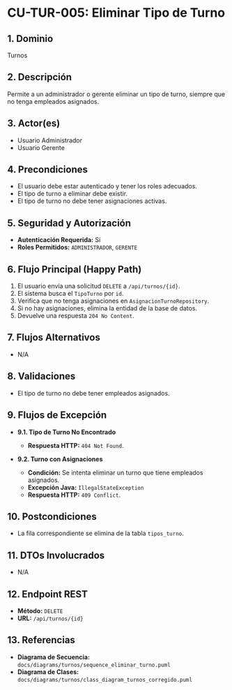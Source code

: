 # CU-TUR-005: Eliminar Tipo de Turno

## 1. Dominio
Turnos

## 2. Descripción
Permite a un administrador o gerente eliminar un tipo de turno, siempre que no tenga empleados asignados.

## 3. Actor(es)
*   Usuario Administrador
*   Usuario Gerente

## 4. Precondiciones
*   El usuario debe estar autenticado y tener los roles adecuados.
*   El tipo de turno a eliminar debe existir.
*   El tipo de turno no debe tener asignaciones activas.

## 5. Seguridad y Autorización
*   **Autenticación Requerida:** Sí
*   **Roles Permitidos:** `ADMINISTRADOR`, `GERENTE`

## 6. Flujo Principal (Happy Path)
1.  El usuario envía una solicitud `DELETE` a `/api/turnos/{id}`.
2.  El sistema busca el `TipoTurno` por `id`.
3.  Verifica que no tenga asignaciones en `AsignacionTurnoRepository`.
4.  Si no hay asignaciones, elimina la entidad de la base de datos.
5.  Devuelve una respuesta `204 No Content`.

## 7. Flujos Alternativos
*   N/A

## 8. Validaciones
*   El tipo de turno no debe tener empleados asignados.

## 9. Flujos de Excepción

*   **9.1. Tipo de Turno No Encontrado**
    *   **Respuesta HTTP:** `404 Not Found`.

*   **9.2. Turno con Asignaciones**
    *   **Condición:** Se intenta eliminar un turno que tiene empleados asignados.
    *   **Excepción Java:** `IllegalStateException`
    *   **Respuesta HTTP:** `409 Conflict`.

## 10. Postcondiciones
*   La fila correspondiente se elimina de la tabla `tipos_turno`.

## 11. DTOs Involucrados
*   N/A

## 12. Endpoint REST
*   **Método:** `DELETE`
*   **URL:** `/api/turnos/{id}`

## 13. Referencias
*   **Diagrama de Secuencia:** `docs/diagrams/turnos/sequence_eliminar_turno.puml`
*   **Diagrama de Clases:** `docs/diagrams/turnos/class_diagram_turnos_corregido.puml`
